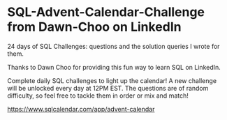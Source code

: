 # SQL-Advent-Calendar-Challenge from Dawn-Choo on LinkedIn
24 days of SQL Challenges: questions and the solution queries I wrote for them.

Thanks to Dawn Choo for providing this fun way to learn SQL on LinkedIn.

Complete daily SQL challenges to light up the calendar!
A new challenge will be unlocked every day at 12PM EST.
The questions are of random difficulty, so feel free to tackle them in order or mix and match!

https://www.sqlcalendar.com/app/advent-calendar
